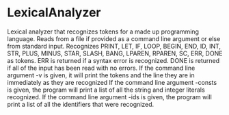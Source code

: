 # LexicalAnalyzer
Lexical analyzer that recognizes tokens for a made up programming language.
Reads from a file if provided as a command line argument or else from standard input. 
Recognizes	PRINT, LET, IF, LOOP, BEGIN, END, ID, INT, STR, PLUS, MINUS, STAR, SLASH, BANG, LPAREN, RPAREN, SC, ERR, DONE as tokens.
ERR is returned if a syntax error is recognized. DONE is returned if all of the input has been read with no errors.
If the command line argument -v is given, it will print the tokens and the line they are in immediately as they are recognized
If the command line argument -consts is given, the program will print a list of all the string and integer literals recognized.
If the command line argument -ids is given, the program will print a list of all the identifiers that were recognized.
